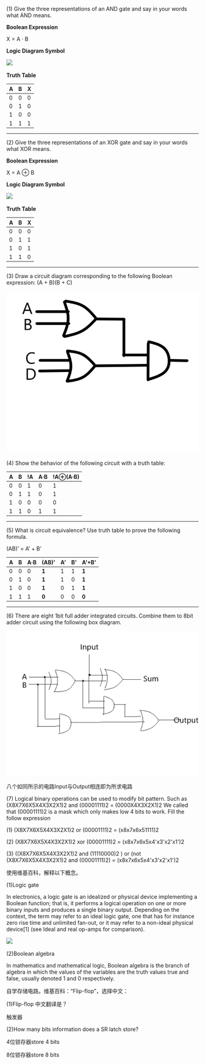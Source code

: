 (1) Give the three representations of an AND gate and say in your words what AND means.

**Boolean Expression**

X = A · B

**Logic Diagram Symbol**

![](https://gss0.bdstatic.com/-4o3dSag_xI4khGkpoWK1HF6hhy/baike/s%3D250/sign=3e2fbc95ed50352ab561220d6342fb1a/77c6a7efce1b9d16f9262943f7deb48f8c54642a.jpg)

**Truth Table**

| A | B | X |
|:--|:--|:--|
| 0 | 0 | 0 |
| 0 | 1 | 0 |
| 1 | 0 | 0 |
| 1 | 1 | 1 |

-------------

(2) Give the three representations of an XOR gate and say in your words what XOR means.

**Boolean Expression**

X = A ⊕ B

**Logic Diagram Symbol**

![](https://gss3.bdstatic.com/7Po3dSag_xI4khGkpoWK1HF6hhy/baike/s%3D250/sign=c66cba2a5366d0167a19992da729d498/b21bb051f8198618c9cdd6634bed2e738ad4e64b.jpg)

**Truth Table**

| A | B | X |
|:--|:--|:--|
| 0 | 0 | 0 |
| 0 | 1 | 1 |
| 1 | 0 | 1 |
| 1 | 1 | 0 |

-------------

(3) Draw a circuit diagram corresponding to the following Boolean expression: (A + B)(B + C)

![](images/无标题.png)

(4) Show the behavior of the following circuit with a truth table:

| A | B | !A | A·B | !A⊕(A·B) |
|:--|:--|:---|:----|:----------|
| 0 | 0 | 1  |  0  |    1      |
| 0 | 1 | 1  |  0  |    1      |
| 1 | 0 | 0  |  0  |    0      |
| 1 | 1 | 0  |  1  |    1      |

--------------------------------

(5) What is circuit equivalence? Use truth table to prove the following formula.

(AB)’ = A’ + B’

| A | B | A·B | (AB)' | A' | B' | A'+B' |
|:--|:--|:----|:------|:---|:---|:------|
| 0 | 0 |  0  | **1** | 1  | 1  | **1** |
| 0 | 1 |  0  | **1** | 1  | 0  | **1** |
| 1 | 0 |  0  | **1** | 0  | 1  | **1** |
| 1 | 1 |  1  | **0** | 0  | 0  | **0** |

-----------------------------------------

(6) There are eight 1bit full adder integrated circuits. Combine them to 8bit adder circuit using the following box diagram.

![](images/无标题1.png)

八个如同所示的电路Input与Output相连即为所求电路

(7) Logical binary operations can be used to modify bit pattern. Such as (X8X7X6X5X4X3X2X1)2 and (00001111)2 = (0000X4X3X2X1)2 We called that (00001111)2 is a mask which only makes low 4 bits to work. Fill the follow expression

(1) (X8X7X6X5X4X3X2X1)2 or (00001111)2 = (x8x7x6x51111)2

(2) (X8X7X6X5X4X3X2X1)2 xor (00001111)2 = (x8x7x6x5x4'x3'x2'x1')2

(3) ((X8X7X6X5X4X3X2X1)2 and (11110000)2 ) or (not (X8X7X6X5X4X3X2X1)2 and (00001111)2) = (x8x7x6x5x4'x3'x2'x1')2

使用维基百科，解释以下概念。

(1)Logic gate

In electronics, a logic gate is an idealized or physical device implementing a Boolean function; that is, it performs a logical operation on one or more binary inputs and produces a single binary output. Depending on the context, the term may refer to an ideal logic gate, one that has for instance zero rise time and unlimited fan-out, or it may refer to a non-ideal physical device[1] (see Ideal and real op-amps for comparison).

![](//upload.wikimedia.org/wikipedia/commons/thumb/5/56/74LS192_Symbol.png/220px-74LS192_Symbol.png)

(2)Boolean algebra

In mathematics and mathematical logic, Boolean algebra is the branch of algebra in which the values of the variables are the truth values true and false, usually denoted 1 and 0 respectively. 

自学存储电路。维基百科：“Flip-flop”，选择中文：

(1)Flip-flop 中文翻译是？

触发器

(2)How many bits information does a SR latch store?

4位锁存器store 4 bits

8位锁存器store 8 bits